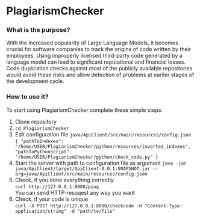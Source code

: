 # PlagiarismChecker

### What is the purpose?
  With the increased popularity of Large Language Models, it becomes crucial for software companies to track the origins of code written by their employees. Using improperly licensed third-party code generated by a language model can lead to significant reputational and financial losses. Code duplication checks against most of the publicly available repositories would avoid these risks and allow detection of problems at earlier stages of the development cycle.
  
### How to use it?
  To start using PlagiarismChecker complete these simple steps:
  1. Clone repository 
  2. `cd PlagiarismChecker`
  3. Edit configuration file `java/ApiClient/src/main/resources/config.json` \
    ```{
      "pathToIndexes": "/home/USER/PlagiarismChecker/python/resources/inverted_indexes", 
      "pathToPythonScript": "/home/USER/PlagiarismChecker/python/check_code.py"
    }```
  3. Start the server with path to configuration file as argument
    `java -jar java/ApiClient/target/ApiClient-0.0.1-SNAPSHOT.jar --arg=java/ApiClient/src/main/resources/config.json`
  4. Check, if you done everything correctly \
    `curl http://127.0.0.1:8080/ping` \
     You can send HTTP-resuqest any way you want
  5. Check, if your code is unique \
    `curl -X POST http://127.0.0.1:8080/checkcode -H "Content-Type: application/string" -d "path/to/file" `
